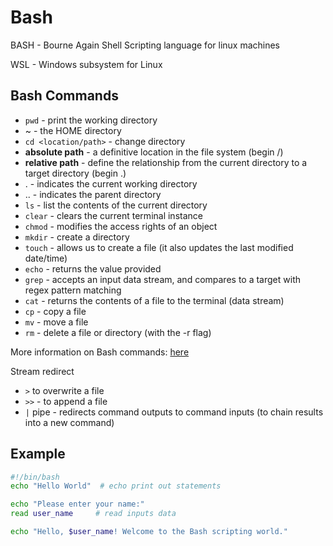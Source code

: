 # Bash
BASH - Bourne Again Shell
Scripting language for linux machines

WSL - Windows subsystem for Linux

## Bash Commands
- ```pwd``` - print the working directory
- ~ - the HOME directory
- ```cd <location/path>``` - change directory
- **absolute path** - a definitive location in the file system (begin /)
- **relative path** - define the relationship from the current directory to a target directory (begin .)
- . - indicates the current working directory
- .. - indicates the parent directory
- ```ls``` - list the contents of the current directory
- ```clear``` - clears the current terminal instance
- ```chmod``` - modifies the access rights of an object
- ```mkdir``` - create a directory
- ```touch``` - allows us to create a file (it also updates the last modified date/time)
- ```echo``` - returns the value provided
- ```grep``` - accepts an input data stream, and compares to a target with regex pattern matching
- ```cat``` - returns the contents of a file to the terminal (data stream)
- ```cp``` - copy a file
- ```mv``` - move a file
- ```rm``` - delete a file or directory (with the -r flag)

More information on Bash commands: [here](https://www.w3schools.com/bash/bash_commands.php)

Stream redirect
- ```>``` to overwrite a file
- ```>>``` - to append a file
- ```|``` pipe - redirects command outputs to command inputs (to chain results into a new command)


## Example
```Bash
#!/bin/bash
echo "Hello World"  # echo print out statements

echo "Please enter your name:"
read user_name     # read inputs data

echo "Hello, $user_name! Welcome to the Bash scripting world."
```
